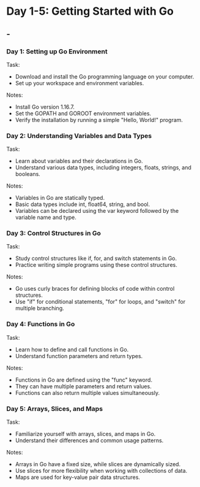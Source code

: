 # Day 1-5: Getting Started with Go

## -

### Day 1: Setting up Go Environment

Task:

- Download and install the Go programming language on your computer.
- Set up your workspace and environment variables.

Notes:

- Install Go version 1.16.7.
- Set the GOPATH and GOROOT environment variables.
- Verify the installation by running a simple "Hello, World!" program.

### Day 2: Understanding Variables and Data Types

Task:

- Learn about variables and their declarations in Go.
- Understand various data types, including integers, floats, strings, and booleans.

Notes:

- Variables in Go are statically typed.
- Basic data types include int, float64, string, and bool.
- Variables can be declared using the var keyword followed by the variable name and type.

### Day 3: Control Structures in Go

Task:

- Study control structures like if, for, and switch statements in Go.
- Practice writing simple programs using these control structures.

Notes:

- Go uses curly braces for defining blocks of code within control structures.
- Use "if" for conditional statements, "for" for loops, and "switch" for multiple branching.

### Day 4: Functions in Go

Task:

- Learn how to define and call functions in Go.
- Understand function parameters and return types.

Notes:

- Functions in Go are defined using the "func" keyword.
- They can have multiple parameters and return values.
- Functions can also return multiple values simultaneously.

### Day 5: Arrays, Slices, and Maps

Task:

- Familiarize yourself with arrays, slices, and maps in Go.
- Understand their differences and common usage patterns.

Notes:

- Arrays in Go have a fixed size, while slices are dynamically sized.
- Use slices for more flexibility when working with collections of data.
- Maps are used for key-value pair data structures.
